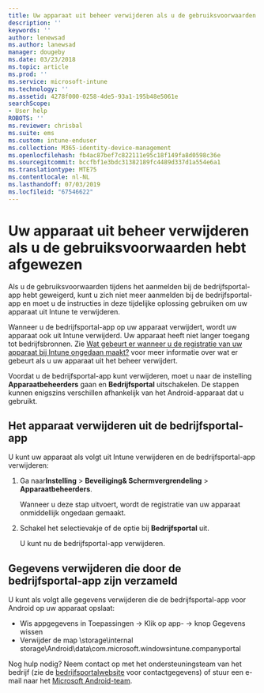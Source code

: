 ```yaml
---
title: Uw apparaat uit beheer verwijderen als u de gebruiksvoorwaarden hebt afgewezen | Microsoft Docs
description: ''
keywords: ''
author: lenewsad
ms.author: lanewsad
manager: dougeby
ms.date: 03/23/2018
ms.topic: article
ms.prod: ''
ms.service: microsoft-intune
ms.technology: ''
ms.assetid: 4278f000-0258-4de5-93a1-195b48e5061e
searchScope:
- User help
ROBOTS: ''
ms.reviewer: chrisbal
ms.suite: ems
ms.custom: intune-enduser
ms.collection: M365-identity-device-management
ms.openlocfilehash: fb4ac87bef7c822111e95c18f149fa8d0598c36e
ms.sourcegitcommit: bccfbf1e3bdc31382189fc4489d337d1a554e6a1
ms.translationtype: MTE75
ms.contentlocale: nl-NL
ms.lasthandoff: 07/03/2019
ms.locfileid: "67546622"
---
```

# <a name="remove-your-device-from-management-if-you-declined-terms-of-use"></a>Uw apparaat uit beheer verwijderen als u de gebruiksvoorwaarden hebt afgewezen

Als u de gebruiksvoorwaarden tijdens het aanmelden bij de bedrijfsportal-app hebt geweigerd, kunt u zich niet meer aanmelden bij de bedrijfsportal-app en moet u de instructies in deze tijdelijke oplossing gebruiken om uw apparaat uit Intune te verwijderen.

Wanneer u de bedrijfsportal-app op uw apparaat verwijdert, wordt uw apparaat ook uit Intune verwijderd. Uw apparaat heeft niet langer toegang tot bedrijfsbronnen. Zie [Wat gebeurt er wanneer u de registratie van uw apparaat bij Intune ongedaan maakt?](what-happens-if-you-unenroll-your-device-from-intune-android.md) voor meer informatie over wat er gebeurt als u uw apparaat uit het beheer verwijdert.

Voordat u de bedrijfsportal-app kunt verwijderen, moet u naar de instelling **Apparaatbeheerders** gaan en **Bedrijfsportal** uitschakelen. De stappen kunnen enigszins verschillen afhankelijk van het Android-apparaat dat u gebruikt.

## <a name="removing-the-device-from-the-company-portal-app"></a>Het apparaat verwijderen uit de bedrijfsportal-app

U kunt uw apparaat als volgt uit Intune verwijderen en de bedrijfsportal-app verwijderen:

1. Ga naar**Instelling** &gt; **Beveiliging&amp; Schermvergrendeling** &gt; **Apparaatbeheerders**.

    Wanneer u deze stap uitvoert, wordt de registratie van uw apparaat onmiddellijk ongedaan gemaakt.

2. Schakel het selectievakje of de optie bij **Bedrijfsportal** uit.

    U kunt nu de bedrijfsportal-app verwijderen.

## <a name="removing-data-collected-by-the-company-portal-app"></a>Gegevens verwijderen die door de bedrijfsportal-app zijn verzameld

U kunt als volgt alle gegevens verwijderen die de bedrijfsportal-app voor Android op uw apparaat opslaat:

  - Wis appgegevens in Toepassingen -> Klik op app- -> knop Gegevens wissen
  - Verwijder de map \storage\internal storage\Android\data\com.microsoft.windowsintune.companyportal


Nog hulp nodig? Neem contact op met het ondersteuningsteam van het bedrijf (zie de [bedrijfsportalwebsite](https://go.microsoft.com/fwlink/?linkid=2010980) voor contactgegevens) of stuur een e-mail naar het <a href="mailto:wintunedroidfbk@microsoft.com?subject=I'm having unenrolling my Android device&body=Describe the issue you're experiencing here.">Microsoft Android-team</a>.
